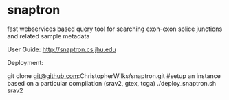 # snaptron
fast webservices based query tool for searching exon-exon splice junctions and related sample metadata

User Guide:
http://snaptron.cs.jhu.edu

Deployment:

git clone git@github.com:ChristopherWilks/snaptron.git
#setup an instance based on a particular compilation (srav2, gtex, tcga)
./deploy_snaptron.sh srav2
